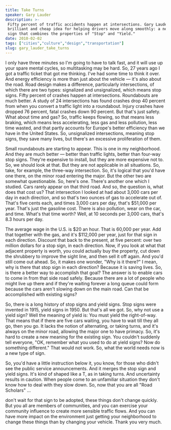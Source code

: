 ```yaml
---
title: Take Turns
speaker: Gary Lauder
description: >-
 Fifty percent of traffic accidents happen at intersections. Gary Lauder shares a
 brilliant and cheap idea for helping drivers move along smoothly: a new traffic
 sign that combines the properties of "Stop" and "Yield."
date: 2010-02-02
tags: ["cities","culture","design","transportation"]
slug: gary_lauder_take_turns
---
```


I only have three minutes so I'm going to have to talk fast, and it will use up your spare
mental cycles, so multitasking may be hard. So, 27 years ago I got a traffic ticket that
got me thinking. I've had some time to think it over. And energy efficiency is more than
just about the vehicle — it's also about the road. Road design makes a difference,
particularly intersections, of which there are two types: signalized and unsignalized,
which means stop signs. Fifty percent of crashes happen at intersections. Roundabouts are
much better. A study of 24 intersections has found crashes drop 40 percent from when you
convert a traffic light into a roundabout. Injury crashes have dropped 76 percent, fatal
crashes down 90 percent. But that's just safety. What about time and gas? So, traffic
keeps flowing, so that means less braking, which means less accelerating, less gas and
less pollution, less time wasted, and that partly accounts for Europe's better efficiency
than we have in the United States. So, unsignalized intersections, meaning stop signs, they
save many lives, but there's an excessive proliferation of them.

Small roundabouts are starting to appear. This is one in my neighborhood. And they are
much better — better than traffic lights, better than four-way stop signs. They're
expensive to install, but they are more expensive not to. So, we should look at that. But
they are not applicable in all situations. So, take, for example, the three-way
intersection. So, it's logical that you'd have one there, on the minor road entering the
major. But the other two are somewhat questionable. So, here's one. There's another one
which I studied. Cars rarely appear on that third road. And so, the question is, what does
that cost us? That intersection I looked at had about 3,000 cars per day in each
direction, and so that's two ounces of gas to accelerate out of. That's five cents each,
and times 3,000 cars per day, that's $51,000 per year. That's just the gasoline cost.
There is also pollution, wear on the car, and time. What's that time worth? Well, at 10
seconds per 3,000 cars, that's 8.3 hours per day.

The average wage in the U.S. is $20 an hour. That is 60,000 per year. Add that together
with the gas, and it's $112,000 per year, just for that sign in each direction. Discount
that back to the present, at five percent: over two million dollars for a stop sign, in
each direction. Now, if you look at what that adjacent property is worth, you could
actually buy the property, cut down the shrubbery to improve the sight line, and then sell
it off again. And you'd still come out ahead. So, it makes one wonder, "Why is it there?"
I mean, why is there that stop sign in each direction? Because it is saving lives. So, is
there a better way to accomplish that goal? The answer is to enable cars to come in from
that side road safely. Because there are a lot of people who might live up there and if
they're waiting forever a long queue could form because the cars aren't slowing down on
the main road. Can that be accomplished with existing signs?

So, there is a long history of stop signs and yield signs. Stop signs were invented in
1915, yield signs in 1950. But that's all we got. So, why not use a yield sign? Well the
meaning of yield is: You must yield the right-of-way. That means that if there are five
cars waiting, you have to wait till they all go, then you go. It lacks the notion of
alternating, or taking turns, and it's always on the minor road, allowing the major one to
have primacy. So, it's hard to create a new meaning for the existing sign. You couldn't
suddenly tell everyone, "OK, remember what you used to do at yield signs? Now do something
different." That would not work. So, what the world needs now is a new type of sign.

So, you'd have a little instruction below it, you know, for those who didn't see the
public service announcements. And it merges the stop sign and yield signs. It's kind of
shaped like a T, as in taking turns. And uncertainty results in caution. When people come
to an unfamiliar situation they don't know how to deal with they slow down. So, now that
you are all "Road Scholars" ... 

don't wait for that sign to be adopted, these things don't change quickly. But you all are
members of communities, and you can exercise your community influence to create more
sensible traffic flows. And you can have more impact on the environment just getting your
neighborhood to change these things than by changing your vehicle. Thank you very much.

<!--
ad_duration=3.33
event="TED2010"
external_start_time=0
has_talk_citation=0
intro_duration=11.82
is_subtitle_required="False"
is_talk_featured="True"
language="en"
language_swap="False"
native_language="en"
number_of_related_talks=6
number_of_speakers=1
number_of_subtitled_videos=31
number_of_tags=4
number_of_talk_download_languages=31
number_of_talk_more_resources=1
number_of_talk_recommendations=0
number_of_talks_take_actions=0
post_ad_duration=0.83
published_timestamp="2010-03-09 08:39:00"
recording_date="2010-02-02"
speaker_description="Venture capitalist"
speaker_is_published=1
speaker_name="Gary Lauder"
speaker_what_others_say="I do like the mention of \"if cars are waiting please alternate\". Politeness surely can't hurt!"
talk_name="Take Turns"
talks_tags=["cities","culture","design","transportation"]
talks_take_action=[]
url_audio="https://download.ted.com/talks/GaryLauder_2010.mp3?apikey=acme-roadrunner"
url_photo_speaker="https://pe.tedcdn.com/images/ted/155325_254x191.jpg"
url_photo_talk="https://pe.tedcdn.com/images/ted/155324_800x600.jpg"
url_webpage="https://www.ted.com/talks/gary_lauder_take_turns"
video_type_name="TED Stage Talk"
-->